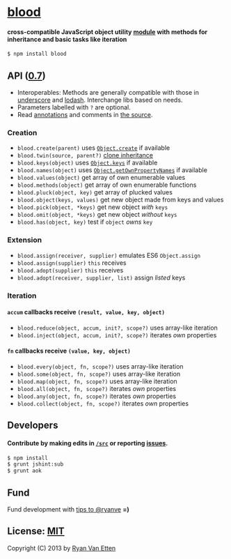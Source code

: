 # [blood](../../)
#### cross-compatible JavaScript object utility [module](https://npmjs.org/package/blood) with methods for inheritance and basic tasks like iteration

```sh
$ npm install blood
```

## API ([0.7](../../releases))

- Interoperables: Methods are generally compatible with those in [underscore](http://underscorejs.org) and [lodash](http://lodash.com). Interchange libs based on needs. 
- Parameters labelled with `?` are optional. 
- Read [annotations](http://developers.google.com/closure/compiler/docs/js-for-compiler) and comments in [the source](blood.js). 

### Creation

- `blood.create(parent)` uses [`Object.create`](https://developer.mozilla.org/en-US/docs/Web/JavaScript/Reference/Global_Objects/Object/create) if available
- `blood.twin(source, parent?)` [clone inheritance](http://stackoverflow.com/q/16594717/770127)
- `blood.keys(object)` uses [`Object.keys`](https://developer.mozilla.org/en-US/docs/Web/JavaScript/Reference/Global_Objects/Object/keys) if available
- `blood.names(object)` uses [`Object.getOwnPropertyNames`](https://developer.mozilla.org/en-US/docs/Web/JavaScript/Reference/Global_Objects/Object/getOwnPropertyNames) if available
- `blood.values(object)` get array of own enumerable values
- `blood.methods(object)` get array of own enumerable functions
- `blood.pluck(object, key)` get array of plucked values
- `blood.object(keys, values)` get new object made from keys and values
- `blood.pick(object, *keys)` get new object *with* `keys`
- `blood.omit(object, *keys)` get new object *without* `keys`
- `blood.has(object, key)` test if `object` *owns* `key`

### Extension

- `blood.assign(receiver, supplier)` emulates ES6 `Object.assign`
- `blood.assign(supplier)` `this` receives
- `blood.adopt(supplier)` `this` receives
- `blood.adopt(receiver, supplier, list)` assign *listed* keys

### Iteration

#### `accum` callbacks receive `(result, value, key, object)`

- `blood.reduce(object, accum, init?, scope?)` uses array-like iteration
- `blood.inject(object, accum, init?, scope?)` iterates *own* properties

#### `fn` callbacks receive `(value, key, object)`

- `blood.every(object, fn, scope?)` uses array-like iteration
- `blood.some(object, fn, scope?)` uses array-like iteration
- `blood.map(object, fn, scope?)` uses array-like iteration
- `blood.all(object, fn, scope?)` iterates *own* properties
- `blood.any(object, fn, scope?)` iterates *own* properties
- `blood.collect(object, fn, scope?)` iterates *own* properties

## Developers

#### <b>Contribute</b> by making edits in [`/src`](./src) or reporting [issues](../../issues).

```sh
$ npm install
$ grunt jshint:sub
$ grunt aok
```

## Fund

Fund development with [tips to @ryanve](https://www.gittip.com/ryanve/) <b>=)</b>

## License: [MIT](http://en.wikipedia.org/wiki/MIT_License)

Copyright (C) 2013 by [Ryan Van Etten](https://github.com/ryanve)